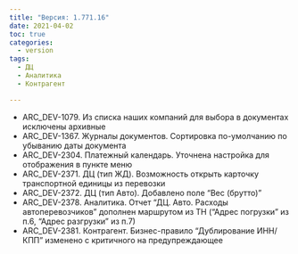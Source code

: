 ```yaml
---
title: "Версия: 1.771.16"
date: 2021-04-02
toc: true
categories:
  - version
tags:
  - ДЦ
  - Аналитика
  - Контрагент

---
```


-   ARC_DEV-1079. Из списка наших компаний для выбора в документах исключены архивные
-   ARC_DEV-1367. Журналы документов. Сортировка по-умолчанию по убыванию даты документа
-   ARC_DEV-2304. Платежный календарь. Уточнена настройка для отображения в пункте меню
-   ARC_DEV-2371. ДЦ (тип ЖД). Возможность открыть карточку транспортной единицы из перевозки
-   ARC_DEV-2372. ДЦ (тип Авто). Добавлено поле “Вес (брутто)”
-   ARC_DEV-2378. Аналитика. Отчет “ДЦ. Авто. Расходы автоперевозчиков” дополнен маршрутом из ТН (“Адрес погрузки” из п.6, “Адрес разгрузки” из п.7)
-   ARC_DEV-2381. Контрагент. Бизнес-правило “Дублирование ИНН/КПП” изменено с критичного на предупреждающее
